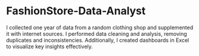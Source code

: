 # FashionStore-Data-Analyst
I collected one year of data from a random clothing shop and supplemented it with internet sources. I performed data cleaning and analysis, removing duplicates and inconsistencies. Additionally, I created dashboards in Excel to visualize key insights effectively.

